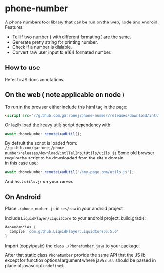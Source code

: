 # phone-number

A phone numbers tool library that can be run on the web, node and Android.  
Features:  
- Tell if two number ( with different formating ) are the same.  
- Generate pretty string for printing number.  
- Check if a number is dialable.  
- Convert raw user input to e164 formated number.

## How to use

Refer to JS docs annotations.

## On the web ( note applicable on node )

To run in the browser either include this html tag in the page: 
```html
<script src="//github.com/garronej/phone-number/releases/download/intlTelInputUtils/utils.js>"></script>
```

Or lazily load the heavy utils script dependency with:
```ts
await phoneNumber.remoteLoadUtil();
```
By default the script is loaded from:  
``//github.com/garronej/phone-number/releases/download/intlTelInputUtils/utils.js``
Some old browser require the script to be downloaded from the site's domain  
in this case use:
```ts
await phoneNumber.remoteLoadUtil("//my-page.com/utils.js");
```
And host ``utils.js`` on your server.

## On Android

Place ``./phone_number.js`` in ``res/raw`` in your android project.  

Include ``LiquidPlayer/LiquidCore`` to your android project.
build.gradle:
```gradle
dependencies {
  compile 'com.github.LiquidPlayer:LiquidCore:0.5.0'
}
```
Import (copy/paste) the class ``./PhoneNumber.java`` to your package.

After that static class ``PhoneNumber`` provide the same API that the JS lib
except for function optional argument where java ``null`` should be passed in   
place of javascript ``undefined``.


